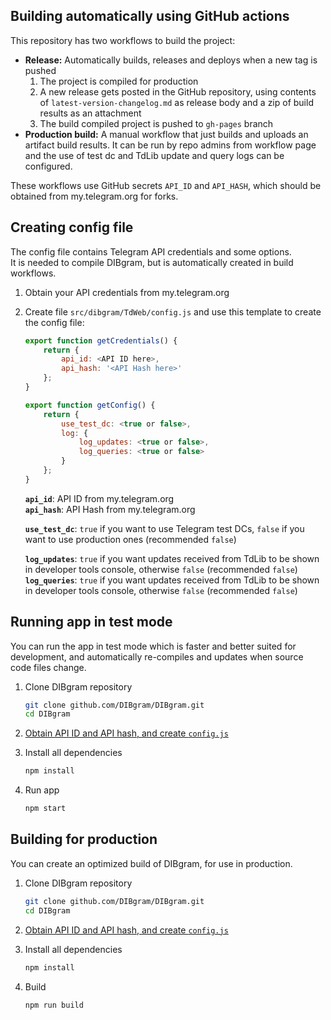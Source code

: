 ## Building automatically using GitHub actions

This repository has two workflows to build the project:

- **Release:** Automatically builds, releases and deploys when a new tag is pushed
  1. The project is compiled for production
  2. A new release gets posted in the GitHub repository, using contents of `latest-version-changelog.md` as release body and a zip of build results as an attachment
  3. The build compiled project is pushed to `gh-pages` branch
- **Production build:** A manual workflow that just builds and uploads an artifact build results. It can be run by repo admins from workflow page and the use of test dc and TdLib update and query logs can be configured.

These workflows use GitHub secrets `API_ID` and `API_HASH`, which should be obtained from my.telegram.org for forks.

## Creating config file

The config file contains Telegram API credentials and some options.  
It is needed to compile DIBgram, but is automatically created in build workflows.

1. Obtain your API credentials from my.telegram.org
2. Create file `src/dibgram/TdWeb/config.js` and use this template to create the config file:

    ```js
    export function getCredentials() {
        return {
            api_id: <API ID here>,
            api_hash: '<API Hash here>'
        };
    }

    export function getConfig() {
        return {
            use_test_dc: <true or false>,
            log: {
                log_updates: <true or false>,
                log_queries: <true or false>
            }
        };
    }
    ```

    **`api_id`**: API ID from my.telegram.org  
    **`api_hash`**: API Hash from my.telegram.org

    **`use_test_dc`**: `true` if you want to use Telegram test DCs, `false` if you want to use production ones (recommended `false`)

    **`log_updates`**: `true` if you want updates received from TdLib to be shown in developer tools console, otherwise `false` (recommended `false`)
    **`log_queries`**: `true` if you want updates received from TdLib to be shown in developer tools console, otherwise `false` (recommended `false`)

## Running app in test mode

You can run the app in test mode which is faster and better suited for development, and automatically re-compiles and updates when source code files change.

1. Clone DIBgram repository

   ```sh
   git clone github.com/DIBgram/DIBgram.git
   cd DIBgram
   ```

2. [Obtain API ID and API hash, and create `config.js`](#creating-config-file)
3. Install all dependencies

   ```sh
   npm install
   ```

4. Run app

   ```sh
   npm start
   ```

## Building for production

You can create an optimized build of DIBgram, for use in production.

1. Clone DIBgram repository

   ```sh
   git clone github.com/DIBgram/DIBgram.git
   cd DIBgram
   ```

2. [Obtain API ID and API hash, and create `config.js`](#creating-config-file)
3. Install all dependencies

   ```sh
   npm install
   ```

4. Build

   ```sh
   npm run build
   ```
